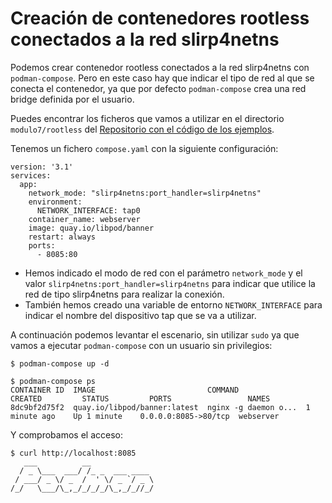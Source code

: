 # Creación de contenedores rootless conectados a la red slirp4netns

Podemos crear contenedor rootless conectados a la red slirp4netns con `podman-compose`. Pero en este caso hay que indicar el tipo de red al que se conecta el contenedor, ya que por defecto `podman-compose` crea una red bridge definida por el usuario.

Puedes encontrar los ficheros que vamos a utilizar en el directorio `modulo7/rootless` del [Repositorio con el código de los ejemplos](https://github.com/josedom24/ejemplos_curso_podman_ow).

Tenemos un fichero `compose.yaml` con la siguiente configuración:

```
version: '3.1'
services:
  app:
    network_mode: "slirp4netns:port_handler=slirp4netns"
    environment:
      NETWORK_INTERFACE: tap0
    container_name: webserver
    image: quay.io/libpod/banner
    restart: always
    ports:
      - 8085:80
```

* Hemos indicado el modo de red con el parámetro `network_mode` y el valor `slirp4netns:port_handler=slirp4netns` para indicar que utilice la red de tipo slirp4netns para realizar la conexión.
* También hemos creado una variable de entorno `NETWORK_INTERFACE` para indicar el nombre del dispositivo tap que se va a utilizar.


A continuación podemos levantar el escenario, sin utilizar `sudo` ya que vamos a ejecutar `podman-compose` con un usuario sin privilegios:

```
$ podman-compose up -d

$ podman-compose ps
CONTAINER ID  IMAGE                         COMMAND               CREATED         STATUS         PORTS                 NAMES
8dc9bf2d75f2  quay.io/libpod/banner:latest  nginx -g daemon o...  1 minute ago    Up 1 minute    0.0.0.0:8085->80/tcp  webserver
```

Y comprobamos el acceso:

```
$ curl http://localhost:8085
   ___          __              
  / _ \___  ___/ /_ _  ___ ____ 
 / ___/ _ \/ _  /  ' \/ _ `/ _ \
/_/   \___/\_,_/_/_/_/\_,_/_//_/
```
